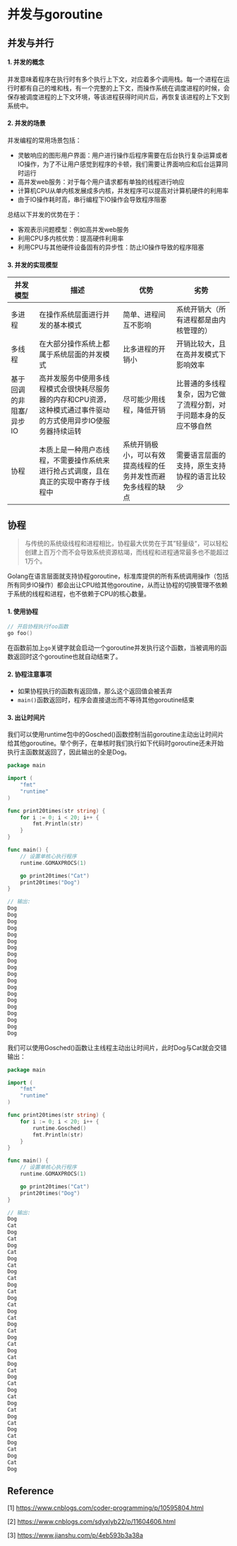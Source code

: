 # 并发与goroutine

## 并发与并行

#### 1. 并发的概念

并发意味着程序在执行时有多个执行上下文，对应着多个调用栈。每一个进程在运行时都有自己的堆和栈，有一个完整的上下文，而操作系统在调度进程的时候，会保存被调度进程的上下文环境，等该进程获得时间片后，再恢复该进程的上下文到系统中。

#### 2. 并发的场景

并发编程的常用场景包括：

* 灵敏响应的图形用户界面：用户进行操作后程序需要在后台执行复杂运算或者IO操作，为了不让用户感觉到程序的卡顿，我们需要让界面响应和后台运算同时运行
* 高并发web服务：对于每个用户请求都有单独的线程进行响应
* 计算机CPU从单内核发展成多内核，并发程序可以提高对计算机硬件的利用率
* 由于IO操作耗时高，串行编程下IO操作会导致程序阻塞

总结以下并发的优势在于：

* 客观表示问题模型：例如高并发web服务
* 利用CPU多内核优势：提高硬件利用率
* 利用CPU与其他硬件设备固有的异步性：防止IO操作导致的程序阻塞

#### 3. 并发的实现模型

| 并发模型                | 描述                                                         | 优势                                                         | 劣势                                                         |
| ----------------------- | ------------------------------------------------------------ | ------------------------------------------------------------ | ------------------------------------------------------------ |
| 多进程                  | 在操作系统层面进行并发的基本模式                             | 简单、进程间互不影响                                         | 系统开销大（所有进程都是由内核管理的）                       |
| 多线程                  | 在大部分操作系统上都属于系统层面的并发模式                   | 比多进程的开销小                                             | 开销比较大，且在高并发模式下影响效率                         |
| 基于回调的非阻塞/异步IO | 高并发服务中使用多线程模式会很快耗尽服务器的内存和CPU资源，这种模式通过事件驱动的方式使用异步IO使服务器持续运转 | 尽可能少用线程，降低开销                                     | 比普通的多线程复杂，因为它做了流程分割，对于问题本身的反应不够自然 |
| 协程                    | 本质上是一种用户态线程，不需要操作系统来进行抢占式调度，且在真正的实现中寄存于线程中 | 系统开销极小，可以有效提高线程的任务并发性而避免多线程的缺点 | 需要语言层面的支持，原生支持协程的语言比较少                 |

## 协程

> 与传统的系统级线程和进程相比，协程最大优势在于其”轻量级“，可以轻松创建上百万个而不会导致系统资源枯竭，而线程和进程通常最多也不能超过1万个。

Golang在语言层面就支持协程goroutine，标准库提供的所有系统调用操作（包括所有同步IO操作）都会出让CPU给其他goroutine，从而让协程的切换管理不依赖于系统的线程和进程，也不依赖于CPU的核心数量。

#### 1. 使用协程

```c++
// 开启协程执行foo函数
go foo()
```

在函数前加上`go`关键字就会启动一个goroutine并发执行这个函数，当被调用的函数返回时这个goroutine也就自动结束了。

#### 2. 协程注意事项

* 如果协程执行的函数有返回值，那么这个返回值会被丢弃
* `main()`函数返回时，程序会直接退出而不等待其他goroutine结束

#### 3. 出让时间片

我们可以使用runtime包中的Gosched()函数控制当前goroutine主动出让时间片给其他goroutine。举个例子，在单核时我们执行如下代码时goroutine还未开始执行主函数就返回了，因此输出的全是Dog。

```go
package main

import (
	"fmt"
	"runtime"
)

func print20times(str string) {
	for i := 0; i < 20; i++ {
		fmt.Println(str)
	}
}

func main() {
	// 设置单核心执行程序
	runtime.GOMAXPROCS(1)

	go print20times("Cat")
	print20times("Dog")
}

// 输出:
Dog
Dog
Dog
Dog
Dog
Dog
Dog
Dog
Dog
Dog
Dog
Dog
Dog
Dog
Dog
Dog
Dog
Dog
Dog
Dog
```

我们可以使用Gosched()函数让主线程主动出让时间片，此时Dog与Cat就会交错输出：

```go
package main

import (
	"fmt"
	"runtime"
)

func print20times(str string) {
	for i := 0; i < 20; i++ {
		runtime.Gosched()
		fmt.Println(str)
	}
}

func main() {
	// 设置单核心执行程序
	runtime.GOMAXPROCS(1)

	go print20times("Cat")
	print20times("Dog")
}

// 输出:
Dog
Cat
Dog
Cat
Dog
Cat
Dog
Cat
Dog
Cat
Dog
Cat
Dog
Cat
Dog
Cat
Dog
Cat
Dog
Cat
Dog
Cat
Dog
Cat
Dog
Cat
Dog
Cat
Dog
Cat
Dog
Cat
Dog
Cat
Dog
Cat
Dog
Cat
Dog
```



## Reference

[1] https://www.cnblogs.com/coder-programming/p/10595804.html

[2] https://www.cnblogs.com/sdyxlyb22/p/11604606.html

[3] https://www.jianshu.com/p/4eb593b3a38a